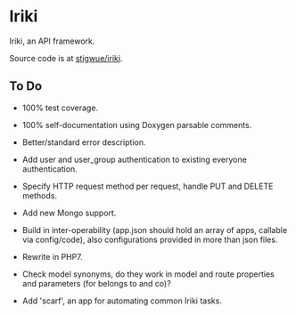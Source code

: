 
# Iriki

Iriki, an API framework.

Source code is at [stigwue/iriki](https://github.com/stigwue/iriki).

## To Do

* 100% test coverage.

* 100% self-documentation using Doxygen parsable comments.

* Better/standard error description.

* Add user and user_group authentication to existing everyone authentication.

* Specify HTTP request method per request, handle PUT and DELETE methods.

* Add new Mongo support.

* Build in inter-operability (app.json should hold an array of apps, callable via config/code), also configurations provided in more than json files.

* Rewrite in PHP7.

* Check model synonyms, do they work in model and route properties and parameters (for belongs to and co)?

* Add 'scarf', an app for automating common Iriki tasks.
